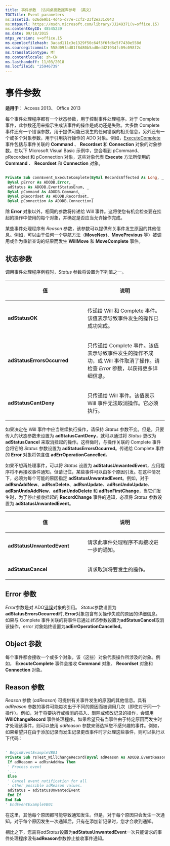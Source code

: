 ```yaml
---
title: 事件参数 （访问桌面数据库参考 （英文）
TOCTitle: Event parameters
ms:assetid: 626de9b1-4d45-d77e-ccf2-23f2ea31c043
ms:mtpsurl: https://msdn.microsoft.com/library/JJ249371(v=office.15)
ms:contentKeyID: 48545239
ms.date: 09/18/2015
mtps_version: v=office.15
ms.openlocfilehash: 3acad111c3e1329f50c64f3f6fd6c5f7430e558d
ms.sourcegitcommit: 558d09fad81f8d80b5ad0edd21934fc09c098f2c
ms.translationtype: MT
ms.contentlocale: zh-CN
ms.lasthandoff: 11/03/2018
ms.locfileid: "25946739"
---
```

# <a name="event-parameters"></a>事件参数

**适用于**： Access 2013、 Office 2013

每个事件处理程序都有一个状态参数，用于控制事件处理程序。对于 Complete 事件，此参数还用来指示生成该事件的操作是成功还是失败。大多数 Complete 事件还有一个错误参数，用于提供可能已发生的任何错误的相关信息，另外还有一个或多个对象参数，用于引用执行操作的 ADO 对象。例如，[ExecuteComplete](executecomplete-event-ado.md) 事件包括与事件关联的 **Command** 、 **Recordset** 和 **Connection** 对象的对象参数。在以下 Microsoft Visual Basic 示例中，您会看到 pCommand、pRecordset 和 pConnection 对象，这些对象代表 **Execute** 方法所使用的 **Command** 、 **Recordset** 和 **Connection** 对象。

```vb 
 
Private Sub connEvent_ExecuteComplete(ByVal RecordsAffected As Long, _ 
 ByVal pError As ADODB.Error, _ 
 adStatus As ADODB.EventStatusEnum, _ 
 ByVal pCommand As ADODB.Command, _ 
 ByVal pRecordset As ADODB.Recordset, _ 
 ByVal pConnection As ADODB.Connection) 
```

除 **Error** 对象以外，相同的参数将传递给 Will 事件。这将使您有机会检查要在挂起的操作中使用的每个对象，并确定是否应当允许操作完成。

某些事件处理程序有 *Reason* 参数，该参数可以提供有关事件发生原因的其他信息。例如，可以由于任何一个导航方法（**MoveNext**、**MovePrevious** 等）被调用或作为重新查询的结果而发生 **WillMove** 和 **MoveComplete** 事件。

## <a name="status-parameter"></a>状态参数

调用事件处理程序例程时，*Status* 参数将设置为下列值之一。

<table>
<colgroup>
<col style="width: 50%" />
<col style="width: 50%" />
</colgroup>
<thead>
<tr class="header">
<th><p>值</p></th>
<th><p>说明</p></th>
</tr>
</thead>
<tbody>
<tr class="odd">
<td><p><strong>adStatusOK</strong></p></td>
<td><p>传递给 Will 和 Complete 事件。该值表示导致事件发生的操作已成功完成。</p></td>
</tr>
<tr class="even">
<td><p><strong>adStatusErrorsOccurred</strong></p></td>
<td><p>只传递给 Complete 事件。该值表示导致事件发生的操作不成功，或 Will 事件取消了操作。请检查 <em>Error</em> 参数，以获得更多详细信息。</p></td>
</tr>
<tr class="odd">
<td><p><strong>adStatusCantDeny</strong></p></td>
<td><p>只传递给 Will 事件。该值表示 Will 事件无法取消操作。它必须执行。</p></td>
</tr>
</tbody>
</table>


如果决定在 Will 事件中应当继续执行操作，请保持 *Status* 参数不变。但是，只要传入的状态参数未设置为 **adStatusCantDeny**，就可以通过将 *Status* 更改为 **adStatusCancel** 来取消挂起的操作。这样做时，与操作关联的 Complete 事件会将它的 *Status* 参数设置为 **adStatusErrorsOccurred**。传递给 Complete 事件的 **Error** 对象将包含值 **adErrOperationCancelled**。

如果不想再处理事件，可以将 *Status* 设置为 **adStatusUnwantedEvent**，应用程序将不再接收事件通知。但请记住，某些事件可以由多个原因引发。在这种情况下，必须为每个可能的原因指定 **adStatusUnwantedEvent**。例如，对于 **adRsnAddNew**、**adRsnDelete**、**adRsnUpdate**、**adRsnUndoUpdate**、**adRsnUndoAddNew**、**adRsnUndoDelete** 和 **adRsnFirstChange**，当它们发生时，为了停止接收挂起的 **RecordChange** 事件的通知，必须将 *Status* 参数设置为 **adStatusUnwantedEvent**。

<table>
<colgroup>
<col style="width: 50%" />
<col style="width: 50%" />
</colgroup>
<thead>
<tr class="header">
<th><p>值</p></th>
<th><p>说明</p></th>
</tr>
</thead>
<tbody>
<tr class="odd">
<td><p><strong>adStatusUnwantedEvent</strong></p></td>
<td><p>请求此事件处理程序不再接收进一步的通知。</p></td>
</tr>
<tr class="even">
<td><p><strong>adStatusCancel</strong></p></td>
<td><p>请求取消将要发生的操作。</p></td>
</tr>
</tbody>
</table>


## <a name="error-parameter"></a>Error 参数

*Error*参数是对 ADO[错误](error-object-ado.md)对象的引用。 *Status*参数设置为**adStatusErrorsOccurred**时, **Error**对象包含有关操作失败的原因的详细信息。 如果与 Complete 事件关联的将事件已通过*状态*参数设置为**adStatusCancel**取消该操作，error 对象始终设置为**adErrOperationCancelled**。

## <a name="object-parameter"></a>Object 参数

每个事件都会接收一个或多个对象，该（这些）对象代表操作所涉及的对象。例如， **ExecuteComplete** 事件会接收 **Command** 对象、 **Recordset** 对象和 **Connection** 对象。

## <a name="reason-parameter"></a>Reason 参数

*Reason* 参数 (*adReason*) 可提供有关事件发生的原因的其他信息。具有 *adReason* 参数的事件可能每次出于不同的原因而被调用几次（即使对于同一个操作）。例如，对于将要执行或撤消的插入、删除或修改记录的操作，会调用 **WillChangeRecord** 事件处理程序。如果希望只有当事件由于特定原因而发生时才处理该事件，则可以使用 *adReason* 参数来筛选掉您不感兴趣的事件。例如，如果希望只在由于添加记录而发生记录更改事件时才处理这些事件，则可以执行以下代码：

```vb 
 
' BeginEventExampleVB01 
Private Sub rsTest_WillChangeRecord(ByVal adReason As ADODB.EventReasonEnum, ByVal cRecords As Long, adStatus As ADODB.EventStatusEnum, ByVal pRecordset As ADODB.Recordset) 
 If adReason = adRsnAddNew Then 
 ' Process event 
 '... 
 Else 
 ' Cancel event notification for all 
 ' other possible adReason values. 
 adStatus = adStatusUnwantedEvent 
 End If 
End Sub 
' EndEventExampleVB01 
```

在这里，其他每个原因都可能导致通知发生。但是，对于每个原因只会发生一次通知。对于每个原因发生一次通知后，只有在添加新记录时，您才会收到通知。

相比之下，您需将*adStatus*设置为**adStatusUnwantedEvent**一次只能请求的事件处理程序没有**adReason**参数停止接收事件通知。

